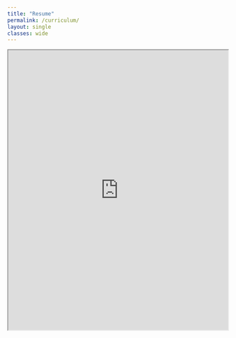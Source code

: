 ```yaml
---
title: "Resume"
permalink: /curriculum/
layout: single
classes: wide
---
```



<iframe src="https://github.com/acmdorio/cv/blob/gh-pages/andre_mendes_cv.pdf" allow="autoplay" style="width:100%;height:640px;">
</iframe>

